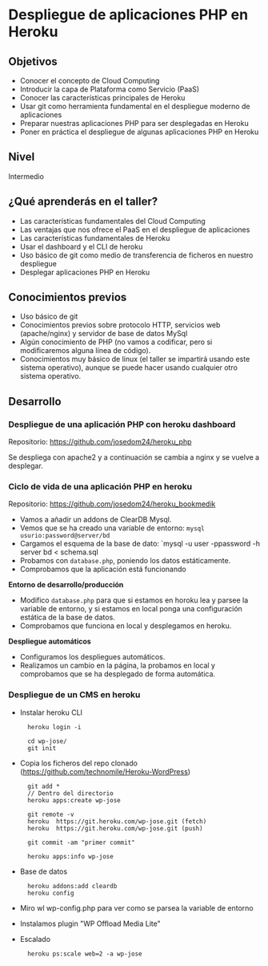 # Despliegue de aplicaciones PHP en Heroku

## Objetivos

* Conocer el concepto de Cloud Computing
* Introducir la capa de Plataforma como Servicio (PaaS)
* Conocer las características principales de Heroku
* Usar git como herramienta fundamental en el despliegue moderno de aplicaciones
* Preparar nuestras aplicaciones PHP para ser desplegadas en Heroku
* Poner en práctica el despliegue de algunas aplicaciones PHP en Heroku

## Nivel

Intermedio

## ¿Qué aprenderás en el taller?

* Las características fundamentales del Cloud Computing
* Las ventajas que nos ofrece el PaaS en el despliegue de aplicaciones
* Las características fundamentales de Heroku
* Usar el dashboard y el CLI de heroku
* Uso básico de git como medio de transferencia de ficheros en nuestro despliegue
* Desplegar aplicaciones PHP en Heroku

## Conocimientos previos

* Uso básico de git
* Conocimientos previos sobre protocolo HTTP, servicios web (apache/nginx) y servidor de base de datos MySql
* Algún conocimiento de PHP (no vamos a codificar, pero si modificaremos alguna línea de código).
* Conocimientos muy básico de linux (el taller se impartirá usando este sistema operativo), aunque se puede hacer usando cualquier otro sistema operativo.

## Desarrollo

### Despliegue de una aplicación PHP con heroku dashboard

Repositorio: https://github.com/josedom24/heroku_php

Se despliega con apache2 y a continuación se cambia a nginx y se vuelve a desplegar.

### Ciclo de vida de una aplicación PHP en heroku

Repositorio: https://github.com/josedom24/heroku_bookmedik

* Vamos a añadir un addons de ClearDB Mysql.
* Vemos que se ha creado una variable de entorno: `mysql usurio:password@server/bd`
* Cargamos el esquema de la base de dato: `mysql -u user -ppassword -h server bd < schema.sql
* Probamos con `database.php`, poniendo los datos estáticamente.
* Comprobamos que la aplicación está funcionando

**Entorno de desarrollo/producción**

* Modifico `database.php` para que si estamos en horoku lea y parsee la variable de entorno, y si estamos en local ponga una configuración estática de la base de datos.
* Comprobamos que funciona en local y desplegamos en heroku.

**Despliegue automáticos**

* Configuramos los despliegues automáticos.
* Realizamos un cambio en la página, la probamos en local y comprobamos que se ha desplegado de forma automática.

### Despliegue de un CMS en heroku

* Instalar heroku CLI

        heroku login -i
        
        cd wp-jose/
        git init

* Copia los ficheros del repo clonado (https://github.com/technomile/Heroku-WordPress)

        git add *
        // Dentro del directorio    
        heroku apps:create wp-jose
    
        git remote -v
        heroku	https://git.heroku.com/wp-jose.git (fetch)
        heroku	https://git.heroku.com/wp-jose.git (push)

        git commit -am "primer commit"

        heroku apps:info wp-jose

* Base de datos
  
        heroku addons:add cleardb
        heroku config

* Miro wl wp-config.php para ver como se parsea la variable de entorno
* Instalamos plugin "WP Offload Media Lite"

* Escalado

        heroku ps:scale web=2 -a wp-jose